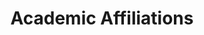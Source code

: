 ---
# An instance of the Experience widget.
# Documentation: https://wowchemy.com/docs/page-builder/
widget: experience

# This file represents a page section.
headless: true

# Order that this section appears on the page.
weight: 20

title: Academic Affiliations
subtitle:

# Date format for experience
#   Refer to https://wowchemy.com/docs/customization/#date-format
date_format: Jan 2006

# Experiences.
#   Add/remove as many `experience` items below as you like.
#   Required fields are `title`, `company`, and `date_start`.
#   Leave `date_end` empty if it's your current employer.
#   Begin multi-line descriptions with YAML's `|2-` multi-line prefix.
experience:
- title: Associate Professor in Agri-Food Economics and Marketing
  company: Department of Agri-Food Economics and Marketing - School of Agriculture Policy and Development - University of Reading, United Kingdom
  company_url: 'https://www.reading.ac.uk/apd/'
  #company_logo: org-x
  location: Reading, UK
  date_start: '2022-08-01'
  date_end: ''
  #description: Teaching Research Methods and Data Analysis, Economics III, The Food Business, and Contemporary Issues in Consumer Behaviour and Marketing.

- title: Visiting Scholar
  company: Department of Agricultural, Food, and Resource Economics - College of Agriculture and Natural Resources - Michigan State University
  company_url: 'https://www.canr.msu.edu/index'
  location: East Lansing, United States
  date_start: '2024-08-13'
  date_end: '2024-09-12'

- title: Visiting Lecturer
  company: Department of Agriculture - University of Naples Federico II
  company_url: 'https://www.agraria.unina.it/en_GB/home'
  location: Naples, Italy
  date_start: '2023-07-17'
  date_end: '2023-07-21'
    
- title: Lecturer in Consumer Studies
  company: Department of Agri-Food Economics and Marketing - School of Agriculture, Policy and Development - University of Reading
  company_url: 'https://www.reading.ac.uk/apd/'
  location: Reading, United Kingdom
  date_start: '2018-01-03'
  date_end: '2022-08-01'
  #description: Teaching Research Methods and Data Analysis, Economics III, and Contemporary Issues in Consumer Behaviour and Marketing.

- title: Visiting Lecturer
  company: Technological University Dublin
  company_url: 'https://www.tudublin.ie/explore/faculties-and-schools/arts-humanities/culinary-arts--food-technology/'
  location: Dublin, Ireland
  date_start: '2023-05-22'
  date_end: '2023-05-26'
 
- title: Visiting Lecturer
  company: IAMZ – CIHEAM
  company_url: 'https://www.iamz.ciheam.org/'
  location: Zaragoza, Spain
  date_start: '2022-02-28'
  date_end: '2022-03-04'
 
- title: Fulbright Scholar
  company: Dept. of Agricultural Economics, Texas A&M University
  company_url: 'https://agecon.tamu.edu/'
  #company_logo: org-x
  location: College Station, TX, USA
  date_start: '2022-02-28'
  date_end: '2022-05-27'

# I need all following section has year-month-date for date_start and date_end, if unclear, leave as example : 2019-01-01
- title: Visiting Lecturer
  company: Norwegian University of Life Science
  company_url: 'https://www.nmbu.no/'
  location: Norway
  date_start: '2019'
  date_end: '2020'
 
- title: Visiting Lecturer
  company: Ho Chi Minh City University of Technology
  company_url: 'https://www.hcmut.edu.vn/'
  location: Ho Chi Minh City, Vietnam
  date_start: '2020'
  date_end: ''
 
- title: Visiting Researcher
  company: Nofima AS
  company_url: 'https://nofima.no/'
  location: Norway
  date_start: '2018'
  date_end: '2019'
 
- title: Visiting Researcher
  company: Department of Agricultural Economics and Agribusiness - University of Arkansas
  company_url: 'https://www.uark.edu/'
  location: Arkansas, United States
  date_start: '2017'
  date_end: ''
 
- title: Visiting Researcher
  company: Korea University
  company_url: 'https://www.korea.edu/'
  location: Seoul, Republic of Korea
  date_start: '2014'
  date_end: ''
 
- title: Marie-Sklodowska Curie Research Fellow
  company: Nofima AS, Norwegian University of Life Science
  company_url: 'https://nofima.no/'
  location: Norway
  date_start: '2014'
  date_end: '2017'
 
- title: Post-Doctoral Fellow
  company: Nofima AS
  company_url: 'https://nofima.no/'
  location: Norway
  date_start: '2013'
  date_end: ''
 
- title: Post-Doctoral Fellow
  company: Ca’ Foscari University of Venice
  company_url: 'https://www.unive.it/'
  location: Venice, Italy
  date_start: '2012'
  date_end: ''
 
- title: Post-Doctoral Fellow
  company: University of Bologna
  company_url: 'https://www.unibo.it/'
  location: Bologna, Italy
  date_start: '2009'
  date_end: '2011'
 
- title: Visiting PhD Student
  company: University of Guelph
  company_url: 'https://www.uoguelph.ca/'
  location: Guelph, Canada
  date_start: '2007'
  date_end: '2008'
 
- title: PhD Student
  company: University of Bologna
  company_url: 'https://www.unibo.it/'
  location: Bologna, Italy
  date_start: '2005'
  date_end: '2009'

design:
  columns: '2'
---